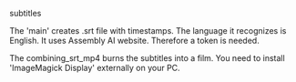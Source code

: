 s u b t i t l e s 

The 'main' creates .srt file with timestamps. The language it recognizes is English. It uses Assembly AI website. Therefore a token is needed.

The combining_srt_mp4 burns the subtitles into a film. You need to install 'ImageMagick Display' externally on your PC.
 
 
